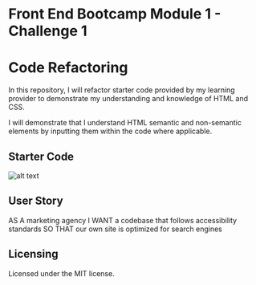 # Front End Bootcamp Module 1 - Challenge 1

## <h1> Code Refactoring </h1>

In this repository, I will refactor starter code provided by my learning provider to demonstrate my understanding and knowledge of HTML and CSS.

I will demonstrate that I understand HTML semantic and non-semantic elements by inputting them within the code where applicable.

## Starter Code
![alt text](assets/images/Screenshot%202023-10-06%20at%2012.15.37 am.png)


## User Story
AS A marketing agency
I WANT a codebase that follows accessibility standards
SO THAT our own site is optimized for search engines


## Licensing
Licensed under the MIT license.